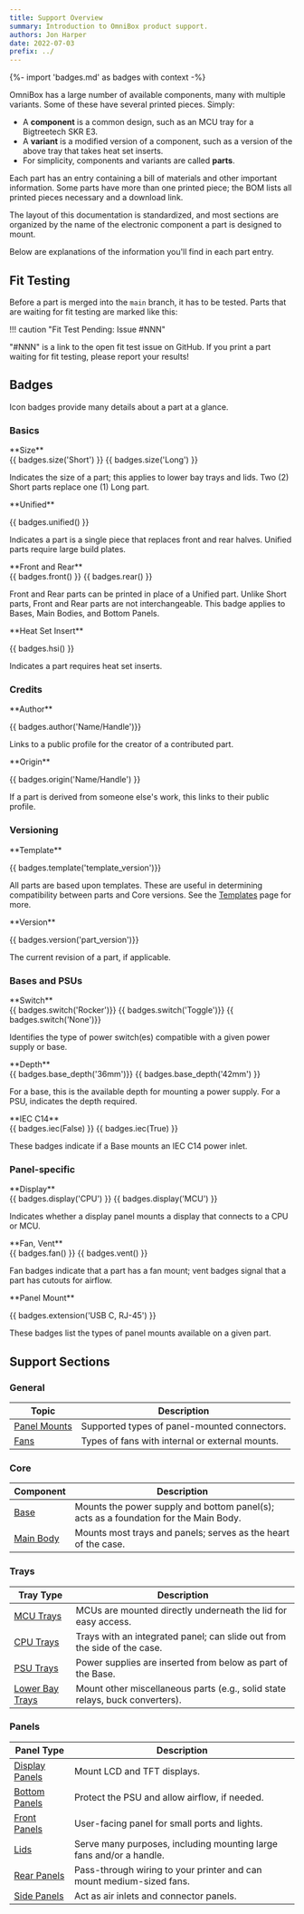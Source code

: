 ```yaml
---
title: Support Overview
summary: Introduction to OmniBox product support.
authors: Jon Harper
date: 2022-07-03
prefix: ../
---
```


{%- import 'badges.md' as badges with context -%}

OmniBox has a large number of available components, many with multiple variants. Some of these have several printed pieces.
Simply:

- A **component** is a common design, such as an MCU tray for a Bigtreetech SKR E3.
- A **variant** is a modified version of a component, such as a version of the above tray that takes heat set inserts.
- For simplicity, components and variants are called **parts**. 

Each part has an entry containing a bill of materials and other important information. Some parts have more than one printed
piece; the BOM lists all printed pieces necessary and a download link.

The layout of this documentation is standardized, and most sections are organized by the name of the electronic component
a part is designed to mount.

Below are explanations of the information you'll find in each part entry.

## Fit Testing

Before a part is merged into the `main` branch, it has to be tested. Parts
that are waiting for fit testing are marked like this:

!!! caution "Fit Test Pending: Issue #NNN"

"#NNN" is a link to the open fit test issue on GitHub. If you print a part waiting for fit testing, please report your results!

## Badges

Icon badges provide many details about a part at a glance.

### Basics

<div markdown class="grid">
<div markdown class="card">
**Size**

<div markdown>{{ badges.size('Short') }} {{ badges.size('Long') }} </div>

Indicates the size of a part; this applies to lower bay trays and lids. Two (2) Short parts replace one (1) Long part.
</div>
<div markdown class="card">
**Unified**

{{ badges.unified() }}

Indicates a part is a single piece that replaces front and rear halves. Unified parts require large build plates.
</div>
<div markdown class="card">
**Front and Rear**

<div markdown> {{ badges.front() }} {{ badges.rear() }} </div>

Front and Rear parts can be printed in place of a Unified part. Unlike Short parts, Front and Rear parts
are not interchangeable. This badge applies to Bases, Main Bodies, and Bottom Panels.
</div>
<div markdown class="card">
**Heat Set Insert**

{{ badges.hsi() }}

Indicates a part requires heat set inserts.
</div>
</div>

### Credits

<div markdown class="grid">
<div markdown class="card">
**Author**

{{ badges.author('Name/Handle')}}

Links to a public profile for the creator of a contributed part.
</div>
<div markdown class="card">
**Origin**

{{ badges.origin('Name/Handle') }}

If a part is derived from someone else's work, this links to their public profile.
</div>
</div>

### Versioning

<div markdown class="grid">
<div markdown class="card">
**Template**

{{ badges.template('template_version')}}

All parts are based upon templates. These are useful in determining compatibility between parts and Core versions.
See the [Templates][templates] page for more.
</div>
<div markdown class="card">
**Version**

{{ badges.version('part_version')}}

The current revision of a part, if applicable.
</div>
</div>

### Bases and PSUs

<div markdown class="grid">
<div markdown class="card">
**Switch**

<div markdown>{{ badges.switch('Rocker')}} {{ badges.switch('Toggle')}} {{ badges.switch('None')}}</div>

Identifies the type of power switch(es) compatible with a given power supply or base.
</div>
<div markdown class="card">
**Depth**

<div markdown>{{ badges.base_depth('36mm')}} {{ badges.base_depth('42mm') }}</div>

For a base, this is the available depth for mounting a power supply. For a PSU, indicates the
depth required.
</div>
<div markdown class="card">
**IEC C14**

<div markdown>{{ badges.iec(False) }} {{ badges.iec(True) }} </div>

These badges indicate if a Base mounts an IEC C14 power inlet.
</div>
</div>

### Panel-specific

<div markdown class="grid">
<div markdown class="card">
**Display**

<div markdown>{{ badges.display('CPU') }} {{ badges.display('MCU') }}</div>

Indicates whether a display panel mounts a display that connects to a CPU or MCU.
</div>
<div markdown class="card">
**Fan, Vent**

<div markdown> {{ badges.fan() }} {{ badges.vent() }} </div>

Fan badges indicate that a part has a fan mount; vent badges signal that a part has cutouts for airflow.
</div>
<div markdown class="card">
**Panel Mount**

{{ badges.extension('USB C, RJ-45') }}

These badges list the types of panel mounts available on a given part.
</div>
</div>

## Support Sections

### General

| Topic | Description |
|-------|-------------|
| [Panel Mounts][panel_mounts] | Supported types of panel-mounted connectors. |
| [Fans][fans] | Types of fans with internal or external mounts. |

### Core

| Component | Description |
|-----------|-------------|
| [Base][base] | Mounts the power supply and bottom panel(s); acts as a foundation for the Main Body. |
| [Main Body][main_body] | Mounts most trays and panels; serves as the heart of the case. |

### Trays

| Tray Type | Description |
|-----------|-------------|
| [MCU Trays][mcu] | MCUs are mounted directly underneath the lid for easy access. |
| [CPU Trays][cpu] | Trays with an integrated panel; can slide out from the side of the case. |
| [PSU Trays][psu] | Power supplies are inserted from below as part of the Base. |
| [Lower Bay Trays][lower_bay] | Mount other miscellaneous parts (e.g., solid state relays, buck converters). |

### Panels

| Panel Type | Description |
|------------|-------------|
| [Display Panels][display] | Mount LCD and TFT displays. |
| [Bottom Panels][bottom]   | Protect the PSU and allow airflow, if needed. |
| [Front Panels][front]     | User-facing panel for small ports and lights. |
| [Lids][lid]               | Serve many purposes, including mounting large fans and/or a handle. |
| [Rear Panels][rear]       | Pass-through wiring to your printer and can mount medium-sized fans. |
| [Side Panels][side]       | Act as air inlets and connector panels. |\

[base]: base.md
[main_body]: main_body.md
[panel_mounts]: panel_mounts.md
[cpu]: cpu.md
[mcu]: mcu.md
[psu]: psu.md
[display]: display.md
[lower_bay]: lower_bay.md
[fans]: fans.md
[tour]: ../tour.md
[front]: front.md
[rear]: rear.md
[side]: side.md
[lid]: lid.md
[bottom]: bottom.md
[templates]: ../upgrade/templates.md
[img_trays]:  ../img/components/trays.webp
[img_panels]:  ../img/components/panels.webp